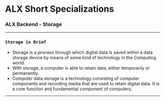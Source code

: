 # ALX Short Specializations
### ALX Backend - Storage
---
### `Storage in Brief`
* Storage is a process through which digital data is saved within a data storage device by means of some kind of technology in the Computing world.
* With storage, a computer is able to retain data, either temporarily or permanently.
* Computer data storage is a technology consisting of computer components and recording media that are used to retain digital data. It is a core function and fundamental component of computers.
---
